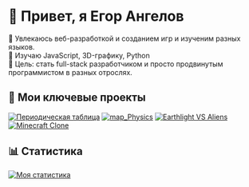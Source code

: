 # 👋 Привет, я Егор Ангелов

🔭 Увлекаюсь веб-разработкой и созданием игр и изученим разных языков.  
🌱 Изучаю JavaScript, 3D-графику, Python  
🎯 Цель: стать full-stack разработчиком  и просто продвинутым программистом в разных отрослях. 

## 🚀 Мои ключевые проекты

[![Периодическая таблица](https://github-readme-stats.vercel.app/api/pin/?username=DIBERLOG&repo=periodic-table)](https://github.com/DIBERLOG/periodic-table)
[![map_Physics](https://github-readme-stats.vercel.app/api/pin/?username=DIBERLOG&repo=map_Physics)](https://github.com/DIBERLOG/map_Physics)
[![Earthlight VS Aliens](https://github-readme-stats.vercel.app/api/pin/?username=DIBERLOG&repo=Earthlight-VS-Aliens-Attacks)](https://github.com/DIBERLOG/Earthlight-VS-Aliens-Attacks)
[![Minecraft Clone](https://img.shields.io/badge/⛏️_Minecraft_Clone-3D_Block_Game-green?style=for-the-badge&logo=block)](https://github.com/DIBERLOG/the-minecraft-project)

## 📊 Статистика

[![Моя статистика](https://github-readme-stats.vercel.app/api?username=DIBERLOG&show_icons=true&theme=radical)](https://github.com/DIBERLOG)
